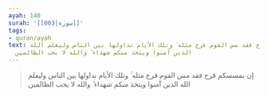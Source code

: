 ```yaml
---
ayah: 140
surah: '[[003|سورة]]'
tags:
- quran/ayah
text: إن يمسسكم قرح فقد مس القوم قرح مثله ۚ وتلك الأيام نداولها بين الناس وليعلم الله
  الذين آمنوا ويتخذ منكم شهداء ۗ والله لا يحب الظالمين
---
```

> إن يمسسكم قرح فقد مس القوم قرح مثله ۚ وتلك الأيام نداولها بين الناس وليعلم الله الذين آمنوا ويتخذ منكم شهداء ۗ والله لا يحب الظالمين
